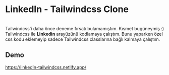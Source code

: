 <h1>LinkedIn - Tailwindcss Clone </h1>
<br>
Tailwindcss'i daha önce deneme fırsatı bulamamıştım. Kısmet bugüneymiş :) <br>
Tailwindcss ile <strong>Linkedin</strong> arayüzünü kodlamaya çalıştım. Bunu yaparken özel css kodu eklemeyip sadece Tailwindcss classlarına bağlı kalmaya çalıştım.
<h2>Demo</h2>
<a href="https://linkedin-tailwindcss.netlify.app/">https://linkedin-tailwindcss.netlify.app/</a>
